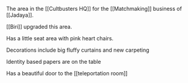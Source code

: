 The area in the [[Cultbusters HQ]] for the [[Matchmaking]] business of [[Jadaya]].

[[Biri]] upgraded this area.

Has a little seat area with pink heart chairs.

Decorations include big fluffy curtains and new carpeting

Identity based papers are on the table

Has a beautiful door to the [[teleportation room]] 
